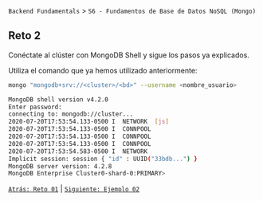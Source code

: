 `Backend Fundamentals` > `S6 - Fundamentos de Base de Datos NoSQL (Mongo)` 
	
## Reto 2

Conéctate al clúster con MongoDB Shell y sigue los pasos ya explicados.

Utiliza el comando que ya hemos utilizado anteriormente:

```bash
mongo "mongodb+srv://<cluster>/<bd>" --username <nombre_usuario>
```

```bash
MongoDB shell version v4.2.0
Enter password:
connecting to: mongodb://cluster...
2020-07-20T17:53:54.133-0500 I  NETWORK  [js] 
2020-07-20T17:53:54.133-0500 I  CONNPOOL 
2020-07-20T17:53:54.133-0500 I  CONNPOOL 
2020-07-20T17:53:54.133-0500 I  CONNPOOL 
2020-07-20T17:53:54.583-0500 I  NETWORK
Implicit session: session { "id" : UUID("33bdb...") }
MongoDB server version: 4.2.8
MongoDB Enterprise Cluster0-shard-0:PRIMARY>
```

[`Atrás: Reto 01`](https://github.com/beduExpert/A2-Backend-Fundamentals-2020/tree/master/Sesion-06/Reto-01) | [`Siguiente: Ejemplo 02`](https://github.com/beduExpert/A2-Backend-Fundamentals-2020/tree/master/Sesion-06/Ejemplo-02)
